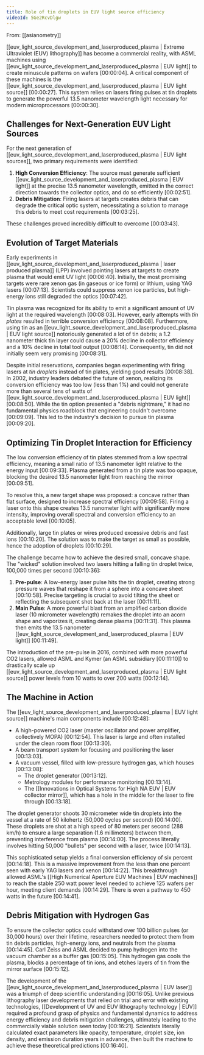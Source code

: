 ```yaml
---
title: Role of tin droplets in EUV light source efficiency
videoId: 5Ge2RcvDlgw
---
```


From: [[asianometry]] <br/> 

[[euv_light_source_development_and_laserproduced_plasma | Extreme Ultraviolet (EUV) lithography]] has become a commercial reality, with ASML machines using [[euv_light_source_development_and_laserproduced_plasma | EUV light]] to create minuscule patterns on wafers <a class="yt-timestamp" data-t="00:00:04">[00:00:04]</a>. A critical component of these machines is the [[euv_light_source_development_and_laserproduced_plasma | EUV light source]] <a class="yt-timestamp" data-t="00:00:27">[00:00:27]</a>. This system relies on lasers firing pulses at tin droplets to generate the powerful 13.5 nanometer wavelength light necessary for modern microprocessors <a class="yt-timestamp" data-t="00:00:30">[00:00:30]</a>.

## Challenges for Next-Generation EUV Light Sources

For the next generation of [[euv_light_source_development_and_laserproduced_plasma | EUV light sources]], two primary requirements were identified:
1.  **High Conversion Efficiency**: The source must generate sufficient [[euv_light_source_development_and_laserproduced_plasma | EUV light]] at the precise 13.5 nanometer wavelength, emitted in the correct direction towards the collector optics, and do so efficiently <a class="yt-timestamp" data-t="00:02:51">[00:02:51]</a>.
2.  **Debris Mitigation**: Firing lasers at targets creates debris that can degrade the critical optic system, necessitating a solution to manage this debris to meet cost requirements <a class="yt-timestamp" data-t="00:03:25">[00:03:25]</a>.

These challenges proved incredibly difficult to overcome <a class="yt-timestamp" data-t="00:03:43">[00:03:43]</a>.

## Evolution of Target Materials

Early experiments in [[euv_light_source_development_and_laserproduced_plasma | laser produced plasma]] (LPP) involved pointing lasers at targets to create plasma that would emit UV light <a class="yt-timestamp" data-t="00:06:40">[00:06:40]</a>. Initially, the most promising targets were rare xenon gas (in gaseous or ice form) or lithium, using YAG lasers <a class="yt-timestamp" data-t="00:07:13">[00:07:13]</a>. Scientists could suppress xenon ice particles, but high-energy ions still degraded the optics <a class="yt-timestamp" data-t="00:07:42">[00:07:42]</a>.

Tin plasma was recognized for its ability to emit a significant amount of UV light at the required wavelength <a class="yt-timestamp" data-t="00:08:03">[00:08:03]</a>. However, early attempts with *tin plates* resulted in terrible conversion efficiency <a class="yt-timestamp" data-t="00:08:08">[00:08:08]</a>. Furthermore, using tin as an [[euv_light_source_development_and_laserproduced_plasma | EUV light source]] notoriously generated a lot of tin debris; a 1.2 nanometer thick tin layer could cause a 20% decline in collector efficiency and a 10% decline in total tool output <a class="yt-timestamp" data-t="00:08:14">[00:08:14]</a>. Consequently, tin did not initially seem very promising <a class="yt-timestamp" data-t="00:08:31">[00:08:31]</a>.

Despite initial reservations, companies began experimenting with firing lasers at *tin droplets* instead of tin plates, yielding good results <a class="yt-timestamp" data-t="00:08:38">[00:08:38]</a>. In 2002, industry leaders debated the future of xenon, realizing its conversion efficiency was too low (less than 1%) and could not generate more than several tens of watts of [[euv_light_source_development_and_laserproduced_plasma | EUV light]] <a class="yt-timestamp" data-t="00:08:50">[00:08:50]</a>. While the tin option presented a "debris nightmare," it had no fundamental physics roadblock that engineering couldn't overcome <a class="yt-timestamp" data-t="00:09:09">[00:09:09]</a>. This led to the industry's decision to pursue tin plasma <a class="yt-timestamp" data-t="00:09:20">[00:09:20]</a>.

## Optimizing Tin Droplet Interaction for Efficiency

The low conversion efficiency of tin plates stemmed from a low spectral efficiency, meaning a small ratio of 13.5 nanometer light relative to the energy input <a class="yt-timestamp" data-t="00:09:33">[00:09:33]</a>. Plasma generated from a tin plate was too opaque, blocking the desired 13.5 nanometer light from reaching the mirror <a class="yt-timestamp" data-t="00:09:51">[00:09:51]</a>.

To resolve this, a new target shape was proposed: a concave rather than flat surface, designed to increase spectral efficiency <a class="yt-timestamp" data-t="00:09:58">[00:09:58]</a>. Firing a laser onto this shape creates 13.5 nanometer light with significantly more intensity, improving overall spectral and conversion efficiency to an acceptable level <a class="yt-timestamp" data-t="00:10:05">[00:10:05]</a>.

Additionally, large tin plates or wires produced excessive debris and fast ions <a class="yt-timestamp" data-t="00:10:20">[00:10:20]</a>. The solution was to make the target as small as possible, hence the adoption of droplets <a class="yt-timestamp" data-t="00:10:29">[00:10:29]</a>.

The challenge became how to achieve the desired small, concave shape. The "wicked" solution involved two lasers hitting a falling tin droplet twice, 100,000 times per second <a class="yt-timestamp" data-t="00:10:36">[00:10:36]</a>:

1.  **Pre-pulse**: A low-energy laser pulse hits the tin droplet, creating strong pressure waves that reshape it from a sphere into a concave sheet <a class="yt-timestamp" data-t="00:10:58">[00:10:58]</a>. Precise targeting is crucial to avoid tilting the sheet or reflecting the subsequent shot back at the laser <a class="yt-timestamp" data-t="00:11:11">[00:11:11]</a>.
2.  **Main Pulse**: A more powerful blast from an amplified carbon dioxide laser (10 micrometer wavelength) remakes the droplet into an acorn shape and vaporizes it, creating dense plasma <a class="yt-timestamp" data-t="00:11:31">[00:11:31]</a>. This plasma then emits the 13.5 nanometer [[euv_light_source_development_and_laserproduced_plasma | EUV light]] <a class="yt-timestamp" data-t="00:11:49">[00:11:49]</a>.

The introduction of the pre-pulse in 2016, combined with more powerful CO2 lasers, allowed ASML and Kymer (an ASML subsidiary <a class="yt-timestamp" data-t="00:11:10">[00:11:10]</a>) to drastically scale up [[euv_light_source_development_and_laserproduced_plasma | EUV light source]] power levels from 10 watts to over 200 watts <a class="yt-timestamp" data-t="00:12:14">[00:12:14]</a>.

## The Machine in Action

The [[euv_light_source_development_and_laserproduced_plasma | EUV light source]] machine's main components include <a class="yt-timestamp" data-t="00:12:48">[00:12:48]</a>:
*   A high-powered CO2 laser (master oscillator and power amplifier, collectively MOPA) <a class="yt-timestamp" data-t="00:12:54">[00:12:54]</a>. This laser is large and often installed under the clean room floor <a class="yt-timestamp" data-t="00:13:30">[00:13:30]</a>.
*   A beam transport system for focusing and positioning the laser <a class="yt-timestamp" data-t="00:13:03">[00:13:03]</a>.
*   A vacuum vessel, filled with low-pressure hydrogen gas, which houses <a class="yt-timestamp" data-t="00:13:08">[00:13:08]</a>:
    *   The droplet generator <a class="yt-timestamp" data-t="00:13:12">[00:13:12]</a>.
    *   Metrology modules for performance monitoring <a class="yt-timestamp" data-t="00:13:14">[00:13:14]</a>.
    *   The [[Innovations in Optical Systems for High NA EUV | EUV collector mirror]], which has a hole in the middle for the laser to fire through <a class="yt-timestamp" data-t="00:13:18">[00:13:18]</a>.

The droplet generator shoots 30 micrometer wide tin droplets into the vessel at a rate of 50 kilohertz (50,000 cycles per second) <a class="yt-timestamp" data-t="00:14:00">[00:14:00]</a>. These droplets are shot at a high speed of 80 meters per second (288 km/h) to ensure a large separation (1.6 millimeters) between them, preventing interference from plasma <a class="yt-timestamp" data-t="00:14:00">[00:14:00]</a>. The process literally involves hitting 50,000 "bullets" per second with a laser, twice <a class="yt-timestamp" data-t="00:14:13">[00:14:13]</a>.

This sophisticated setup yields a final conversion efficiency of six percent <a class="yt-timestamp" data-t="00:14:18">[00:14:18]</a>. This is a massive improvement from the less than one percent seen with early YAG lasers and xenon <a class="yt-timestamp" data-t="00:14:22">[00:14:22]</a>. This breakthrough allowed ASML's [[High Numerical Aperture EUV Machines | EUV machines]] to reach the stable 250 watt power level needed to achieve 125 wafers per hour, meeting client demands <a class="yt-timestamp" data-t="00:14:29">[00:14:29]</a>. There is even a pathway to 450 watts in the future <a class="yt-timestamp" data-t="00:14:41">[00:14:41]</a>.

## Debris Mitigation with Hydrogen Gas

To ensure the collector optics could withstand over 100 billion pulses (or 30,000 hours) over their lifetime, researchers needed to protect them from tin debris particles, high-energy ions, and neutrals from the plasma <a class="yt-timestamp" data-t="00:14:45">[00:14:45]</a>. Carl Zeiss and ASML decided to pump hydrogen into the vacuum chamber as a buffer gas <a class="yt-timestamp" data-t="00:15:05">[00:15:05]</a>. This hydrogen gas cools the plasma, blocks a percentage of tin ions, and etches layers of tin from the mirror surface <a class="yt-timestamp" data-t="00:15:12">[00:15:12]</a>.

The development of the [[euv_light_source_development_and_laserproduced_plasma | EUV laser]] was a triumph of deep scientific understanding <a class="yt-timestamp" data-t="00:16:05">[00:16:05]</a>. Unlike previous lithography laser developments that relied on trial and error with existing technologies, [[Development of UV and EUV lithography technology | EUV]] required a profound grasp of physics and fundamental dynamics to address energy efficiency and debris mitigation challenges, ultimately leading to the commercially viable solution seen today <a class="yt-timestamp" data-t="00:16:21">[00:16:21]</a>. Scientists literally calculated exact parameters like opacity, temperature, droplet size, ion density, and emission duration years in advance, then built the machine to achieve these theoretical predictions <a class="yt-timestamp" data-t="00:16:40">[00:16:40]</a>.